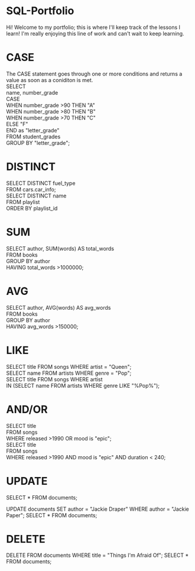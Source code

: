 # SQL-Portfolio
Hi! Welcome to my portfolio; this is where I'll keep track of the lessons I learn! I'm really enjoying this line of work and can't wait to keep learning.
# CASE
The CASE statement goes through one or more conditions and returns a value as soon as a coniditon is met. <br/>
SELECT <br/>
        name, number_grade <br/>
        CASE <br/>
               WHEN number_grade >90 THEN "A" <br/>
               WHEN number_grade >80 THEN "B" <br/>
               WHEN number_grade >70 THEN "C" <br/>
               ELSE "F" <br/>
               END as "letter_grade" <br/>
FROM student_grades <br/>
GROUP BY "letter_grade";

# DISTINCT
SELECT DISTINCT fuel_type <br/>
FROM cars.car_info; <br/>
SELECT DISTINCT name <br/>
FROM playlist <br/>
ORDER BY playlist_id <br/>

# SUM
SELECT author, SUM(words) AS total_words <br/>
FROM books <br/>
GROUP BY author <br/>
HAVING total_words >1000000;

# AVG
SELECT author, AVG(words) AS avg_words <br/>
FROM books <br/> 
GROUP BY author <br/> 
HAVING avg_words >150000;

# LIKE
SELECT title FROM songs WHERE artist = "Queen"; <br/>
SELECT name FROM artists WHERE genre = "Pop"; <br/>
SELECT title FROM songs WHERE artist <br/> 
IN (SELECT name FROM artists WHERE genre LIKE "%Pop%");

# AND/OR
SELECT title <br/> 
FROM songs <br/>
WHERE released >1990 OR mood is "epic"; <br/>
SELECT title <br/>
FROM songs <br/>
WHERE released >1990 AND mood is "epic" AND duration < 240;

# UPDATE
SELECT * FROM documents;

UPDATE documents 
SET author = "Jackie Draper" 
WHERE author = "Jackie Paper";
SELECT * FROM documents;

# DELETE
DELETE FROM documents
WHERE title = "Things I'm Afraid Of";
SELECT * FROM documents;
 
